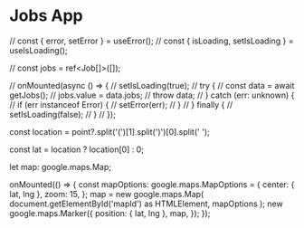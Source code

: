 # Jobs App

// const { error, setError } = useError();
// const { isLoading, setIsLoading } = useIsLoading();

// const jobs = ref<Job[]>([]);

// onMounted(async () => {
// setIsLoading(true);
// try {
// const data = await getJobs();
// jobs.value = data.jobs;
// throw data;
// } catch (err: unknown) {
// if (err instanceof Error) {
// setError(err);
// }
// } finally {
// setIsLoading(false);
// }
// });

const location = point?.split('(')[1].split(')')[0].split(' ');

const lat = location ? location[0] : 0;

<script src="https://maps.googleapis.com/maps/api/js?key=AIzaSyBNLrJhOMz6idD05pzfn5lhA-TAw-mAZCU&callback=Function.prototype"></script>

let map: google.maps.Map;

onMounted(() => {
const mapOptions: google.maps.MapOptions = {
center: { lat, lng },
zoom: 15,
};
map = new google.maps.Map(
document.getElementById('mapId') as HTMLElement,
mapOptions
);
new google.maps.Marker({
position: { lat, lng },
map,
});
});
